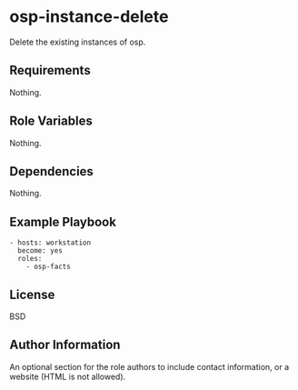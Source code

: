 osp-instance-delete
=========

Delete the existing instances of osp.

Requirements
------------

Nothing.

Role Variables
--------------

Nothing.

Dependencies
------------

Nothing.

Example Playbook
----------------

    - hosts: workstation 
      become: yes 
      roles: 
        - osp-facts
    
License
-------

BSD

Author Information
------------------

An optional section for the role authors to include contact information, or a website (HTML is not allowed).

